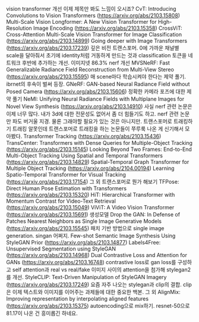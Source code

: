 vision transformer 개선
이제 제목만 봐도 느낌이 오시죠?
CvT: Introducing Convolutions to Vision Transformers (https://arxiv.org/abs/2103.15808)
Multi-Scale Vision Longformer: A New Vision Transformer for High-Resolution Image Encoding (https://arxiv.org/abs/2103.15358)
CrossViT: Cross-Attention Multi-Scale Vision Transformer for Image Classification (https://arxiv.org/abs/2103.14899)
Going deeper with Image Transformers (https://arxiv.org/abs/2103.17239)
깊은 비전 트랜스포머. 0에 가까운 채널별 scale을 달아줘서 초기에 identity처럼 거동하게 만드는 것과 classification 토큰을 네트워크 후반에 추가하는 개선. 이미지넷 86.3%
nerf 개선
MVSNeRF: Fast Generalizable Radiance Field Reconstruction from Multi-View Stereo (https://arxiv.org/abs/2103.15595)
매 scene마다 학습시켜야 한다는 제약 풀기. ibrnet의 후속이 벌써 등장.
GNeRF: GAN-based Neural Radiance Field without Posed Camera (https://arxiv.org/abs/2103.15606)
정확한 카메라 포즈에 대한 제약 풀기
NeMI: Unifying Neural Radiance Fields with Multiplane Images for Novel View Synthesis (https://arxiv.org/abs/2103.14910)
사실 nerf 관련 논문은 이제 너무 많다. 내가 3d에 대한 전문성도 없어서 좀 더 힘들기도 하고. nerf 관련 논문만 파도 버거울 지경. 물론 그래야할 필요가 있는 것은 아니지만.
트랜스포머로 트래킹하기
트래킹 알못인데 트랜스포머로 트래킹을 하는 논문들이 쭈루룩 나온 게 신기해서 모아봤다.
Transformer Tracking (https://arxiv.org/abs/2103.15436)
TransCenter: Transformers with Dense Queries for Multiple-Object Tracking (https://arxiv.org/abs/2103.15145)
Looking Beyond Two Frames: End-to-End Multi-Object Tracking Using Spatial and Temporal Transformers (https://arxiv.org/abs/2103.14829)
Spatial-Temporal Graph Transformer for Multiple Object Tracking (https://arxiv.org/abs/2104.00194)
Learning Spatio-Temporal Transformer for Visual Tracking (https://arxiv.org/abs/2103.17154)
그 외 트랜스포머로 뭔가 해보기
TFPose: Direct Human Pose Estimation with Transformers (https://arxiv.org/abs/2103.15320)
HiT: Hierarchical Transformer with Momentum Contrast for Video-Text Retrieval (https://arxiv.org/abs/2103.15049)
ViViT: A Video Vision Transformer (https://arxiv.org/abs/2103.15691)
생성모델
Drop the GAN: In Defense of Patches Nearest Neighbors as Single Image Generative Models (https://arxiv.org/abs/2103.15545)
패치 기반 방법으로 single image generation. singan 어쩌지.
Few-shot Semantic Image Synthesis Using StyleGAN Prior (https://arxiv.org/abs/2103.14877)
Labels4Free: Unsupervised Segmentation using StyleGAN (https://arxiv.org/abs/2103.14968)
Dual Contrastive Loss and Attention for GANs (https://arxiv.org/abs/2103.16748)
contrastive loss로 gan loss를 구성하고 self attention과 real vs real/fake 이미지 사이의 attention을 첨가해 stylegan2를 개선.
StyleCLIP: Text-Driven Manipulation of StyleGAN Imagery (https://arxiv.org/abs/2103.17249)
요즘 자주 나오는 stylegan과 clip의 결합. clip은 이제 텍스트와 이미지를 이어주는 과제들에 대한 중요한 백본.
그 외
AlignMix: Improving representation by interpolating aligned features (https://arxiv.org/abs/2103.15375)
autoencoding으로 mix하기. resnet-50으로 81.17이 나온 건 흥미롭긴 하네요.